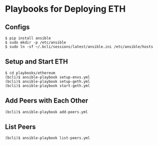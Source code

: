 # Playbooks for Deploying ETH

## Configs

```
$ pip install ansible
$ sudo mkdir -p /etc/ansible
$ sudo ln -sf ~/.bcli/sessions/latest/ansible.ini /etc/ansible/hosts
```

## Setup and Start ETH

```
$ cd playbooks/ethereum
(bcli)$ ansible-playbook setup-envs.yml
(bcli)$ ansible-playbook setup-geth.yml
(bcli)$ ansible-playbook start-geth.yml
```

## Add Peers with Each Other

```
(bcli)$ ansible-playbook add-peers.yml
```

## List Peers

```
(bcli)$ ansible-playbook list-peers.yml
```
